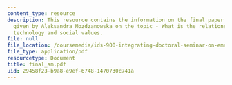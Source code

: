 ```yaml
---
content_type: resource
description: This resource contains the information on the final paper of the course
  given by Aleksandra Mozdzanowska on the topic - What is the relationship between
  technology and social values.
file: null
file_location: /coursemedia/ids-900-integrating-doctoral-seminar-on-emerging-technologies-fall-2005/29458f23b9a8e9ef67481470730c741a_final_am.pdf
file_type: application/pdf
resourcetype: Document
title: final_am.pdf
uid: 29458f23-b9a8-e9ef-6748-1470730c741a
---
```

